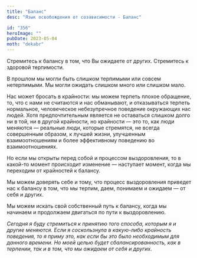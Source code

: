 ```yaml
---
title: "Баланс"
desc: "Язык освобождения от созависимости - Баланс"

id: "356"
heroImage: ""
pubDate: 2023-05-04
moth: "dekabr"
---
```


Стремитесь к балансу в том, что Вы ожидаете от других. Стремитесь к здоровой
терпимости.

В прошлом мы могли быть слишком терпимыми или совсем нетерпимыми. Мы могли
ожидать слишком много или слишком мало.

Нас может бросать в крайности: мы можем терпеть плохое обращение, то, что с
нами не считаются и нас обманывают, и отказываться терпеть нормальное,
человеческое небезупречное поведение окружающих нас людей. Хотя
предпочтительным является не оставаться слишком долго ни в той, ни в другой
крайности, но крайности — это то, как люди меняются — реальные люди, которые
стремятся, не всегда совершенным образом, к лучшей жизни, улучшенным
взаимоотношениям и более эффективному поведению во взаимоотношениях.

Но если мы открыты перед собой и процессом выздоровления, то в какой-то момент
происходит изменение — наступает момент, когда мы переходим от крайностей к
балансу.

Мы можем доверять себе и тому, что процесс выздоровления приведет нас к
балансу в том, что мы терпим, даем, понимаем и ожидаем — от себя и других.

Мы можем искать свой собственный путь к балансу, когда мы начинаем и
продолжаем двигаться по пути к выздоровлению.

_Сегодня_ _я_ _буду_ _стремиться_ _к_ _принятию_ _того_ _способа,_ _которым_
_я_ _и_ _другие_ _меняются._ _Если_ _я_ _соскользнула_ _в_ _какую-либо_
_крайность_ _поведения,_ _то_ _я_ _приму_ _это,_ _как_ _если_ _бы_ _это_
_было_ _необходимым_ _для_ _данного_ _времени._ _Но_ _моей_ _целью_ _будет_
_сбалансированность,_ _как_ _в_ _терпении,_ _так_ _и_ _в_ _том,_ _что_ _мы_
_ожидаем_ _от_ _себя_ _и_ _других._
